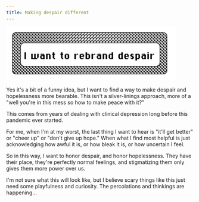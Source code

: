 ```yaml
---
title: Making despair different
---
```


<img src="/assets/button-despair.png" alt="I'm working on despair"/>

Yes it's a bit of a funny idea, but I want to find a way to make despair and hopelessness more bearable. This isn't a silver-linings approach, more of a "well you're in this mess so how to make peace with it?"

This comes from years of dealing with clinical depression long before this pandemic ever started. 

For me, when I'm at my worst, the last thing I want to hear is "it'll get better" or "cheer up" or "don't give up hope." When what I find most helpful is just acknowledging how awful it is, or how bleak it is, or how uncertain I feel.

So in this way, I want to honor despair, and honor hopelessness. They have their place, they're perfectly normal feelings, and stigmatizing them only gives them more power over us.

I'm not sure what this will look like, but I believe scary things like this just need some playfulness and curiosity. The percolations and thinkings are happening...